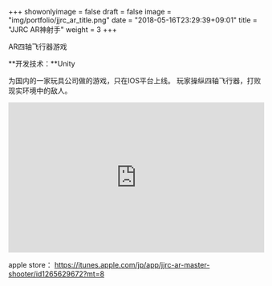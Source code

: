 +++
showonlyimage = false
draft = false
image = "img/portfolio/jjrc_ar_title.png"
date = "2018-05-16T23:29:39+09:01"
title = "JJRC AR神射手"
weight = 3
+++

AR四轴飞行器游戏
<!--more-->

**开发技术：**Unity

为国内的一家玩具公司做的游戏，只在IOS平台上线。
玩家操纵四轴飞行器，打败现实环境中的敌人。

<iframe height=300 width=510 src='http://player.youku.com/embed/XMjk3NjA1MDQ5Ng==' frameborder=0 'allowfullscreen'></iframe>

apple store：
https://itunes.apple.com/jp/app/jjrc-ar-master-shooter/id1265629672?mt=8


